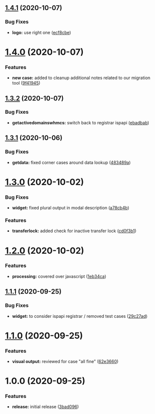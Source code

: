 ## [1.4.1](https://github.com/hexonet/whmcs-ispapi-widget-monitoring/compare/v1.4.0...v1.4.1) (2020-10-07)


### Bug Fixes

* **logo:** use right one ([ecf8cbe](https://github.com/hexonet/whmcs-ispapi-widget-monitoring/commit/ecf8cbef7bfccc6af0d74e9d6a9e8c552e05f1ea))

# [1.4.0](https://github.com/hexonet/whmcs-ispapi-widget-monitoring/compare/v1.3.2...v1.4.0) (2020-10-07)


### Features

* **new case:** added to cleanup additional notes related to our migration tool ([9f41945](https://github.com/hexonet/whmcs-ispapi-widget-monitoring/commit/9f41945a828cc8d61f7ddcb31fdfdf0c284de02f))

## [1.3.2](https://github.com/hexonet/whmcs-ispapi-widget-monitoring/compare/v1.3.1...v1.3.2) (2020-10-07)


### Bug Fixes

* **getactivedomainswhmcs:** switch back to registrar ispapi ([ebadbab](https://github.com/hexonet/whmcs-ispapi-widget-monitoring/commit/ebadbab93af213b3e1c9e10eb723a53909fd0382))

## [1.3.1](https://github.com/hexonet/whmcs-ispapi-widget-monitoring/compare/v1.3.0...v1.3.1) (2020-10-06)


### Bug Fixes

* **getdata:** fixed corner cases around data lookup ([483489a](https://github.com/hexonet/whmcs-ispapi-widget-monitoring/commit/483489a3d747cc2a35724600c07461c1bb23e75e))

# [1.3.0](https://github.com/hexonet/whmcs-ispapi-widget-monitoring/compare/v1.2.0...v1.3.0) (2020-10-02)


### Bug Fixes

* **widget:** fixed plural output in modal description ([a78cb4b](https://github.com/hexonet/whmcs-ispapi-widget-monitoring/commit/a78cb4bc7eac6ac9633882bbd82684b26f044c47))


### Features

* **transferlock:** added check for inactive transfer lock ([cd0f3b1](https://github.com/hexonet/whmcs-ispapi-widget-monitoring/commit/cd0f3b16a65c6907466869d00c395f0f74e85700))

# [1.2.0](https://github.com/hexonet/whmcs-ispapi-widget-monitoring/compare/v1.1.1...v1.2.0) (2020-10-02)


### Features

* **processing:** covered over javascript ([1eb34ca](https://github.com/hexonet/whmcs-ispapi-widget-monitoring/commit/1eb34ca4832f53d0609be238990f855301b385b8))

## [1.1.1](https://github.com/hexonet/whmcs-ispapi-widget-monitoring/compare/v1.1.0...v1.1.1) (2020-09-25)


### Bug Fixes

* **widget:** to consider ispapi registrar / removed test cases ([29c27ad](https://github.com/hexonet/whmcs-ispapi-widget-monitoring/commit/29c27ad7d6f772b493fbea049829847458c5c155))

# [1.1.0](https://github.com/hexonet/whmcs-ispapi-widget-monitoring/compare/v1.0.0...v1.1.0) (2020-09-25)


### Features

* **visual output:** reviewed for case "all fine" ([62e3660](https://github.com/hexonet/whmcs-ispapi-widget-monitoring/commit/62e366085b0469e78f21c895c78f295a17f1dcf5))

# 1.0.0 (2020-09-25)


### Features

* **release:** initial release ([3bad096](https://github.com/hexonet/whmcs-ispapi-widget-monitoring/commit/3bad0967ee13a851d5c9ec533fb8adfb26e19419))
